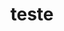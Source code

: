 ---
ID: 5077
title: teste
image-xl: ""
image-l: ""
image-sq-l: ""
image-sq-m: ""
post_excerpt: ""
layout: event
permalink: '?post_type=event&p=5077'
published: false
event:
  event_id: "110"
  event_slug: ""
  event_owner: "2"
  event_status: null
  event_name: teste
  event_start_time: 00:00:00
  event_end_time: 00:00:00
  event_start_date: null
  event_end_date: null
  post_content: null
  event_rsvp: "0"
  event_spaces: null
  location_id: "0"
  recurrence_id: null
  event_category_id: null
  event_attributes: null
  event_date_created: 2018-02-08 10:41:50
  event_date_modified: null
  recurrence: null
  recurrence_interval: null
  recurrence_freq: null
  recurrence_byday: null
  recurrence_byweekno: null
  blog_id: null
  group_id: "0"
  post_id: "5077"
  event_all_day: "0"
  event_private: "0"
  recurrence_days: null
  event_rsvp_date: null
  event_rsvp_time: null
  event_rsvp_spaces: null
  recurrence_rsvp_days: null
categories: ""
tags: ""
author: ""
slide_template:
  - default
---